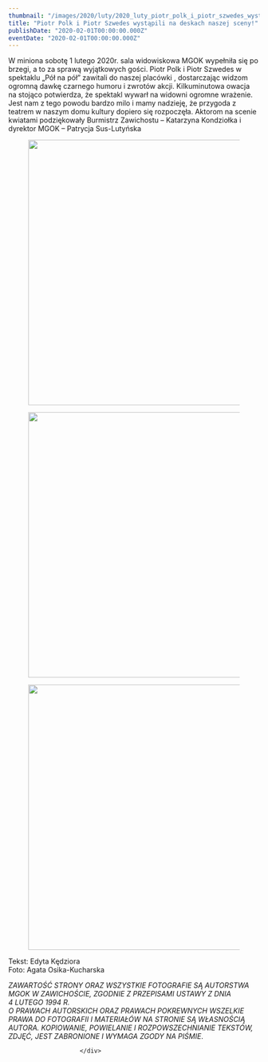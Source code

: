 ```yaml
---
thumbnail: "/images/2020/luty/2020_luty_piotr_polk_i_piotr_szwedes_wyst_pili_na_deskach_naszej_sceny_2020_02_piotr_polk_i_piotr_szwedes_wyst_pili_na_deskach_naszej_sceny_sp1.jpg"
title: "Piotr Polk i Piotr Szwedes wystąpili na deskach naszej sceny!"
publishDate: "2020-02-01T00:00:00.000Z"
eventDate: "2020-02-01T00:00:00.000Z"
---
```


<div class="entry-content">
							
							
<p> W miniona sobotę 1 lutego 2020r. sala widowiskowa MGOK wypełniła się po brzegi, a to za sprawą wyjątkowych gości. Piotr Polk i Piotr Szwedes w spektaklu „Pół na pół” zawitali do naszej placówki , dostarczając widzom ogromną dawkę czarnego humoru i zwrotów akcji. Kilkuminutowa owacja na stojąco potwierdza, że spektakl wywarł na widowni ogromne wrażenie. Jest nam z tego powodu bardzo milo i mamy nadzieję, że przygoda z teatrem w naszym domu kultury dopiero się rozpoczęła. Aktorom na scenie kwiatami podziękowały Burmistrz Zawichostu – Katarzyna Kondziołka i dyrektor MGOK – Patrycja Sus-Lutyńska </p>



<figure class="wp-block-image size-large"><img fetchpriority="high" decoding="async" width="800" height="531" src="/images/2020/luty/2020_luty_piotr_polk_i_piotr_szwedes_wyst_pili_na_deskach_naszej_sceny_2020_02_piotr_polk_i_piotr_szwedes_wyst_pili_na_deskach_naszej_sceny_sp1.jpg" alt="" class="wp-image-7283" srcset="/images/2020/luty/2020_luty_piotr_polk_i_piotr_szwedes_wyst_pili_na_deskach_naszej_sceny_2020_02_piotr_polk_i_piotr_szwedes_wyst_pili_na_deskach_naszej_sceny_sp1.jpg 800w, /images/2020/luty/sp1-300x199.jpg 300w, /images/2020/luty/sp1-768x510.jpg 768w" sizes="(max-width: 800px) 100vw, 800px"></figure>



<figure class="wp-block-image size-large"><img decoding="async" width="800" height="531" src="/images/2020/luty/2020_luty_piotr_polk_i_piotr_szwedes_wyst_pili_na_deskach_naszej_sceny_2020_02_piotr_polk_i_piotr_szwedes_wyst_pili_na_deskach_naszej_sceny_sp2.jpg" alt="" class="wp-image-7284" srcset="/images/2020/luty/2020_luty_piotr_polk_i_piotr_szwedes_wyst_pili_na_deskach_naszej_sceny_2020_02_piotr_polk_i_piotr_szwedes_wyst_pili_na_deskach_naszej_sceny_sp2.jpg 800w, /images/2020/luty/sp2-300x199.jpg 300w, /images/2020/luty/sp2-768x510.jpg 768w" sizes="(max-width: 800px) 100vw, 800px"></figure>



<figure class="wp-block-image size-large"><img decoding="async" width="800" height="531" src="/images/2020/luty/2020_luty_piotr_polk_i_piotr_szwedes_wyst_pili_na_deskach_naszej_sceny_2020_02_piotr_polk_i_piotr_szwedes_wyst_pili_na_deskach_naszej_sceny_sp3.jpg" alt="" class="wp-image-7285" srcset="/images/2020/luty/2020_luty_piotr_polk_i_piotr_szwedes_wyst_pili_na_deskach_naszej_sceny_2020_02_piotr_polk_i_piotr_szwedes_wyst_pili_na_deskach_naszej_sceny_sp3.jpg 800w, /images/2020/luty/sp3-300x199.jpg 300w, /images/2020/luty/sp3-768x510.jpg 768w" sizes="(max-width: 800px) 100vw, 800px"></figure>



<p>Tekst: Edyta Kędziora<br> Foto: Agata Osika-Kucharska </p>



<p> <em>ZAWARTOŚĆ STRONY ORAZ WSZYSTKIE FOTOGRAFIE SĄ AUTORSTWA MGOK W ZAWICHOŚCIE, ZGODNIE Z PRZEPISAMI USTAWY Z DNIA&nbsp;</em><br><em>4 LUTEGO 1994 R.<br>O PRAWACH AUTORSKICH ORAZ PRAWACH POKREWNYCH WSZELKIE PRAWA DO FOTOGRAFII I MATERIAŁÓW NA STRONIE SĄ WŁASNOŚCIĄ AUTORA. KOPIOWANIE, POWIELANIE I ROZPOWSZECHNIANIE TEKSTÓW, ZDJĘĆ, JEST ZABRONIONE I WYMAGA ZGODY NA PIŚMIE</em>. </p>
						
						</div>
